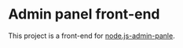 # Admin panel front-end

This project is a front-end for [node.js-admin-panle](https://github.com/omeruysal/node.js-admin-panel).
